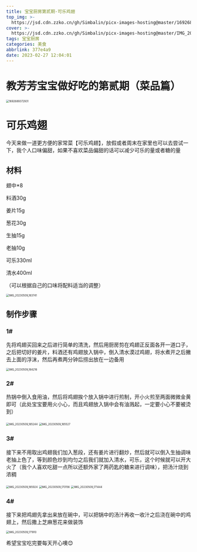 ```yaml
---
title: 宝宝厨房第贰期·可乐鸡翅
top_img: >-
  https://jsd.cdn.zzko.cn/gh/Simbalin/picx-images-hosting@master/1692689372931.63rzr9kd8b00.jpg
cover: >-
  https://jsd.cdn.zzko.cn/gh/Simbalin/picx-images-hosting@master/IMG_20230509_171910.4hqs83994tq0.jpg
tags: 宝宝厨房
categories: 美食
abbrlink: 377e4a9
date: 2023-02-27 12:04:01
---
```

<meta name="referrer" content="no-referrer"/>

# 教芳芳宝宝做好吃的第贰期（菜品篇）

<img src="https://jsd.cdn.zzko.cn/gh/Simbalin/picx-images-hosting@master/1692689372931.63rzr9kd8b00.jpg" alt="1692689372931" style="zoom:50%;" />

# 可乐鸡翅

今天来做一道更方便的家常菜【可乐鸡翅】，放假或者周末在家里也可以去尝试一下，我个人口味偏甜，如果不喜欢菜品偏甜的话可以减少可乐的量或者糖的量

## 材料

翅中*8

料酒30g

姜片15g

葱花30g

生抽15g

老抽10g

可乐330ml

清水400ml

（可以根据自己的口味将配料适当的调整）

<img src="https://jsd.cdn.zzko.cn/gh/Simbalin/picx-images-hosting@master/IMG_20230509_163741.ytnru76vu68.jpg" alt="IMG_20230509_163741" style="zoom:50%;" />

## 制作步骤

### 1#

先将鸡翅买回来之后进行简单的清洗，然后用厨房剪在鸡翅正反面各开一道口子，之后把切好的姜片，料酒还有鸡翅放入锅中，倒入清水漠过鸡翅，将水煮开之后撇去上面的浮沫，然后再煮两分钟后捞出放在一边备用

<img src="https://jsd.cdn.zzko.cn/gh/Simbalin/picx-images-hosting@master/IMG_20230509_164216.xv01ciula5c.jpg" alt="IMG_20230509_164216" style="zoom:50%;" />

### 2#

热锅中倒入食用油，然后将鸡翅挨个放入锅中进行煎制，开小火煎至两面微微金黄即可（此处宝宝要用火小心，而且鸡翅放入锅中会有油溅起，一定要小心不要被烫到）

<img src="https://jsd.cdn.zzko.cn/gh/Simbalin/picx-images-hosting@master/IMG_20230509_165244.5t2zypkzyn40.jpg" alt="IMG_20230509_165244" style="zoom:50%;" />
<img src="https://jsd.cdn.zzko.cn/gh/Simbalin/picx-images-hosting@master/IMG_20230509_165527.6w2wctc9gck0.jpg" alt="IMG_20230509_165527" style="zoom:50%;" />

### 3#

接下来不用取出鸡翅我们加入葱段，还有姜片进行翻炒，然后就可以倒入生抽调味老抽上色了，等到颜色炒到均匀之后我们就加入清水，可乐，这个时候就可以开大火了（我个人喜欢吃甜一点所以还额外家了两药匙的糖来进行调味），把汤汁烧到浓稠

<img src="https://jsd.cdn.zzko.cn/gh/Simbalin/picx-images-hosting@master/IMG_20230509_165924.4beciee3dsk0.jpg" alt="IMG_20230509_165924" style="zoom:50%;" />
<img src="https://jsd.cdn.zzko.cn/gh/Simbalin/picx-images-hosting@master/IMG_20230509_170156.2m1lph125e00.jpg" alt="IMG_20230509_170156" style="zoom:50%;" />
<img src="https://jsd.cdn.zzko.cn/gh/Simbalin/picx-images-hosting@master/IMG_20230509_171444.30y4stgc1hu0.jpg" alt="IMG_20230509_171444" style="zoom:50%;" />

### 4#

接下来把鸡翅先拿出来放在碗中，可以把锅中的汤汁再收一收汁之后浇在碗中的鸡翅上，然后撒上芝麻葱花来做装饰

<img src="https://jsd.cdn.zzko.cn/gh/Simbalin/picx-images-hosting@master/IMG_20230509_171910.4hqs83994tq0.jpg" alt="IMG_20230509_171910" style="zoom:50%;" />

希望宝宝吃完要每天开心噢😊
